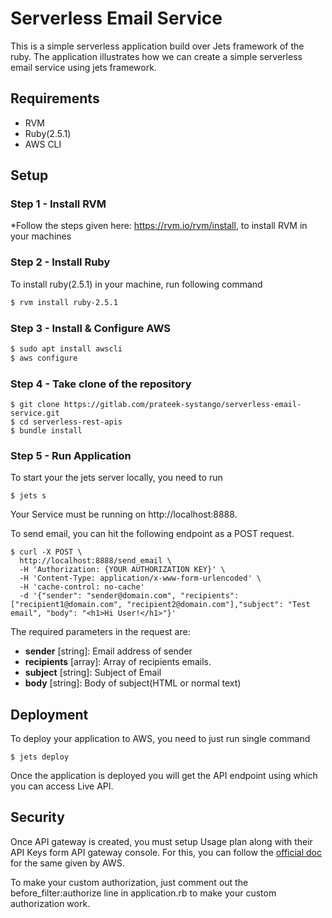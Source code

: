 # Serverless Email Service
This is a simple serverless application build over Jets framework of the ruby. The application illustrates how we can create a simple serverless email service using jets framework.
## Requirements
* RVM
* Ruby(2.5.1)
* AWS CLI

## Setup

### Step 1 - Install RVM
*Follow the steps given here: https://rvm.io/rvm/install, to install RVM in your machines

### Step 2 - Install Ruby
To install ruby(2.5.1) in your machine, run following command
```sh
$ rvm install ruby-2.5.1
```
### Step 3 - Install & Configure AWS
```sh
$ sudo apt install awscli
$ aws configure
```
### Step 4 - Take clone of the repository

```ruby_on_rails
$ git clone https://gitlab.com/prateek-systango/serverless-email-service.git
$ cd serverless-rest-apis
$ bundle install
```
### Step 5 - Run Application

To start your the jets server locally, you need to run

```ruby_on_rails
$ jets s
```
Your Service must be running on http://localhost:8888.

To send email, you can hit the following endpoint as a POST request.

```ruby_on_rails
$ curl -X POST \
  http://localhost:8888/send_email \
  -H 'Authorization: {YOUR AUTHORIZATION KEY}' \
  -H 'Content-Type: application/x-www-form-urlencoded' \
  -H 'cache-control: no-cache'
  -d '{"sender": "sender@domain.com", "recipients": ["recipient1@domain.com", "recipient2@domain.com"],"subject": "Test email", "body": "<h1>Hi User!</h1>"}'
```
The required parameters in the request are:
* **sender** [string]: Email address of sender
* **recipients** [array]: Array of recipients emails.
* **subject** [string]: Subject of Email
* **body** [string]: Body of subject(HTML or normal text)

## Deployment
To deploy your application to AWS, you need to just run single command

```ruby_on_rails
$ jets deploy
```

Once the application is deployed you will get the API endpoint using which you can access Live API.

## Security

Once API gateway is created, you must setup Usage plan along with their API Keys form API gateway console. For this, you can follow the [official doc](https://docs.aws.amazon.com/apigateway/latest/developerguide/api-gateway-setup-api-key-with-console.html) for the same given by AWS.

To make your custom authorization, just comment out the before_filter:authorize line in application.rb to make your custom authorization work.
